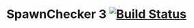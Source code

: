 SpawnChecker 3 [![Build Status](https://travis-ci.com/alalwww/SpawnChecker.svg?branch=master)](https://travis-ci.com/alalwww/SpawnChecker)
==================

